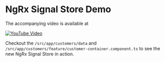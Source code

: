 # NgRx Signal Store Demo

The accompanying video is available at

<div>
<a href="https://youtu.be/V-D2sk_azcs" target="_blank"><img src="https://github.com/rainerhahnekamp/ngrx-signal-store-demo/blob/main/cover.jpg" alt="YouTube Video"></a>
</div>

Checkout the `/src/app/customers/data` and `/src/app/customers/feature/customer-container.component.ts` to see the new NgRx Signal Store in action.
